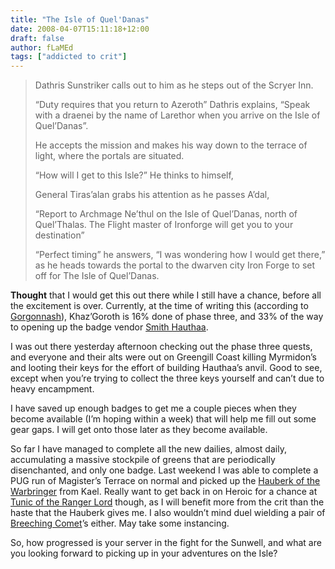 ```yaml
---
title: "The Isle of Quel'Danas"
date: 2008-04-07T15:11:18+12:00
draft: false
author: fLaMEd
tags: ["addicted to crit"]
---
```


>Dathris Sunstriker calls out to him as he steps out of the Scryer Inn.
>
>“Duty requires that you return to Azeroth” Dathris explains, “Speak with a draenei by the name of Larethor when you arrive on the Isle of Quel’Danas”.
>
>He accepts the mission and makes his way down to the terrace of light, where the portals are situated.
>
>“How will I get to this Isle?” He thinks to himself,
>
>General Tiras’alan grabs his attention as he passes A’dal,
>
>“Report to Archmage Ne’thul on the Isle of Quel’Danas, north of Quel’Thalas. The Flight master of Ironforge will get you to your destination”
>
>“Perfect timing” he answers, “I was wondering how I would get there,” as he heads towards the portal to the dwarven city Iron Forge to set off for The Isle of Quel’Danas.

**Thought** that I would get this out there while I  still have a chance, before all the excitement is over. Currently, at  the time of writing this (according to [Gorgonnash](https://web.archive.org/web/20081014210546/http://us.gorgonnash.info/index.html)), Khaz’Goroth is 16% done of phase three, and 33% of the way to opening up the badge vendor [Smith Hauthaa](https://web.archive.org/web/20081014210546/http://wowhead.com/?npc=25046).

I was out there yesterday afternoon checking out the phase three  quests, and everyone and their alts were out on Greengill Coast killing  Myrmidon’s and looting their keys for the effort of building Hauthaa’s  anvil. Good to see, except when you’re trying to collect the three keys  yourself and can’t due to heavy encampment.

I have saved up enough badges to get me a couple pieces when they  become available (I’m hoping within a week) that will help me fill out  some gear gaps. I will get onto those later as they become available.

So far I have managed to complete all the new dailies, almost daily,  accumulating a massive stockpile of greens that are periodically  disenchanted, and only one badge. Last weekend I was able to complete a  PUG run of Magister’s Terrace on normal and picked up the [Hauberk of the Warbringer](https://web.archive.org/web/20081014210546/http://wowhead.com/?item=34799) from Kael. Really want to get back in on Heroic for a chance at [Tunic of the Ranger Lord](https://web.archive.org/web/20081014210546/http://www.wowhead.com/?item=34614) though, as I will benefit more from the crit than the haste that the  Hauberk gives me. I also wouldn’t mind duel wielding a pair of [Breeching Comet](https://web.archive.org/web/20081014210546/http://www.wowhead.com/?item=34616)’s either. May take some instancing.

So, how progressed is your server in the fight for the Sunwell, and  what are you looking forward to picking up in your adventures on the  Isle?